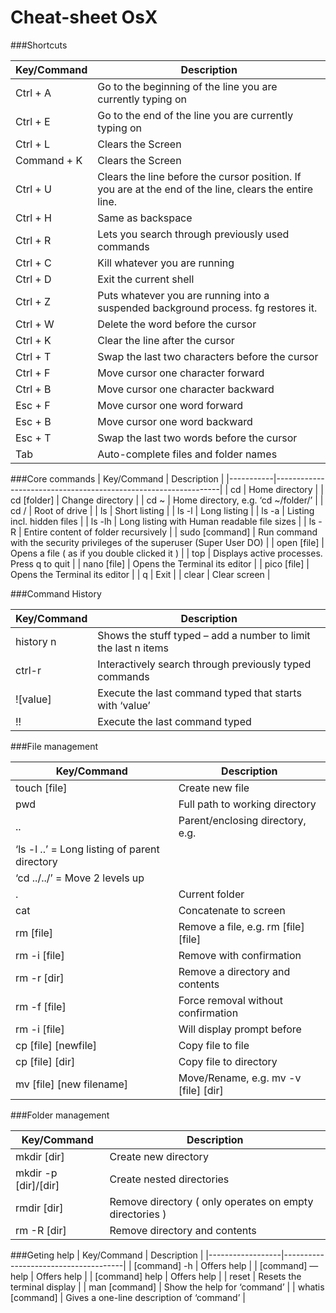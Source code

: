 # Cheat-sheet OsX
###Shortcuts

| Key/Command | Description                                                                                            |
|-------------|--------------------------------------------------------------------------------------------------------|
| Ctrl + A    | Go to the beginning of the line you are currently typing on                                            |
| Ctrl + E    | Go to the end of the line you are currently typing on                                                  |
| Ctrl + L    | Clears the Screen                                                                                      |
| Command + K | Clears the Screen                                                                                      |
| Ctrl + U    | Clears the line before the cursor position. If you are at the end of the line, clears the entire line. |
| Ctrl + H    | Same as backspace                                                                                      |
| Ctrl + R    | Lets you search through previously used commands                                                       |
| Ctrl + C    | Kill whatever you are running                                                                          |
| Ctrl + D    | Exit the current shell                                                                                 |
| Ctrl + Z    | Puts whatever you are running into a suspended background process. fg restores it.                     |
| Ctrl + W    | Delete the word before the cursor                                                                      |
| Ctrl + K    | Clear the line after the cursor                                                                        |
| Ctrl + T    | Swap the last two characters before the cursor                                                         |
| Ctrl + F    | Move cursor one character forward                                                                      |
| Ctrl + B    | Move cursor one character backward                                                                     |
| Esc + F     | Move cursor one word forward                                                                           |
| Esc + B     | Move cursor one word backward                                                                          |
| Esc + T     | Swap the last two words before the cursor                                                              |
| Tab         | Auto-complete files and folder names                                                                   |

###Core commands
| Key/Command                                   | Description                          |
|-----------|----------------------------------------------------------------|
| cd             | Home directory                                                            |
| cd [folder]    | Change directory                                                          |
| cd ~           | Home directory, e.g. ‘cd ~/folder/’                                       |
| cd /           | Root of drive                                                             |
| ls             | Short listing                                                             |
| ls -l          | Long listing                                                              |
| ls -a          | Listing incl. hidden files                                                |
| ls -lh         | Long listing with Human readable file sizes                               |
| ls -R          | Entire content of folder recursively                                      |
| sudo [command] | Run command with the security privileges of the superuser (Super User DO) |
| open [file]    | Opens a file ( as if you double clicked it )                              |
| top            | Displays active processes. Press q to quit                                |
| nano [file]    | Opens the Terminal its editor                                             |
| pico [file]    | Opens the Terminal its editor                                             |
| q              | Exit                                                                      |
| clear          | Clear screen                                                              |

###Command History

| Key/Command                                   | Description                          |
|-----------|----------------------------------------------------------------|
| history n | Shows the stuff typed – add a number to limit the last n items |
| ctrl-r    | Interactively search through previously typed commands         |
| ![value]  | Execute the last command typed that starts with ‘value’        |
| !!        | Execute the last command typed                                 |

###File management

| Key/Command                                   | Description                          |
|-----------------------------------------------|--------------------------------------|
| touch [file]                                  | Create new file                      |
| pwd                                           | Full path to working directory       |
| ..                                            | Parent/enclosing directory, e.g.     |
| ‘ls -l ..’ = Long listing of parent directory |                                      |
| ‘cd ../../’ = Move 2 levels up                |                                      |
| .                                             | Current folder                       |
| cat                                           | Concatenate to screen                |
| rm [file]                                     | Remove a file, e.g. rm [file] [file] |
| rm -i [file]                                  | Remove with confirmation             |
| rm -r [dir]                                   | Remove a directory and contents      |
| rm -f [file]                                  | Force removal without confirmation   |
| rm -i [file]                                  | Will display prompt before           |
| cp [file] [newfile]                           | Copy file to file                    |
| cp [file] [dir]                               | Copy file to directory               |
| mv [file] [new filename]                      | Move/Rename, e.g. mv -v [file] [dir] |


###Folder management

| Key/Command                                   | Description                          |
|-----------------------------------------------|--------------------------------------|
| mkdir [dir]          | Create new directory                                    |
| mkdir -p [dir]/[dir] | Create nested directories                               |
| rmdir [dir]          | Remove directory ( only operates on empty directories ) |
| rm -R [dir]          | Remove directory and contents                           |

###Geting help
| Key/Command      | Description                          |
|------------------|--------------------------------------|
| [command] -h     | Offers help                               |
| [command] —help  | Offers help                               |
| [command] help   | Offers help                               |
| reset            | Resets the terminal display               |
| man [command]    | Show the help for ‘command’               |
| whatis [command] | Gives a one-line description of ‘command’ |


